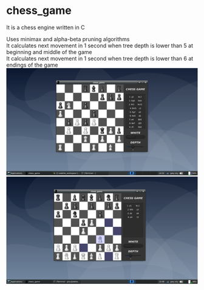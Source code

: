 # chess_game
It is a chess engine written in C

Uses minimax and alpha-beta pruning algorithms  
It calculates next movement in 1 second when tree depth is lower than 5 at beginning and middle of the game  
It calculates next movement in 1 second when tree depth is lower than 6 at endings of the game  
![alt text](resource/chess_game_ss1.png)
![alt text](resource/chess_game_ss2.png)


